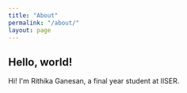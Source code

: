 ```yaml
---
title: "About"
permalink: "/about/"
layout: page
---
```


## Hello, world!

Hi! I'm Rithika Ganesan, a final year student at IISER. 
